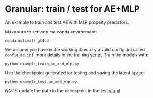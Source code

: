 # Granular: train / test for AE+MLP

An example to train and test AE with MLP property predictors.

Make sure to activate the conda environment:

```console
conda activate gt4sd
```

We assume you have in the working directory a valid config .ini called `config_ae.ini`, more details in the training [script](./example_train_ae_and_mlp.py).
Train the models with:

```console
python example_train_ae_and_mlp.py
```

Use the checkpoint generated for testing and saving the latent space:

```console
python example_test_ae_and_mlp.py
```

*NOTE:* update the path to the checkpoint in the test [script](./example_test_ae_and_mlp.py)

